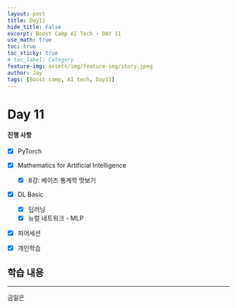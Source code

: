 ```yaml
---
layout: post
title: Day11
hide_title: False
excerpt: Boost Camp AI Tech - DAY 11
use_math: true
toc: true
toc_sticky: true
# toc_label: Category
feature-img: assets/img/feature-img/story.jpeg
author: Jay
tags: [Boost camp, AI tech, Day11]
---
```


# Day 11

#### 진행 사항
  - [x] PyTorch
  - [x] Mathematics for Artificial Intelligence
    - [x] 8강: 베이즈 통계학 맛보기
  - [x] DL Basic
    - [x] 딥러닝
    - [x] 뉴럴 네트워크 - MLP
  - [x] 피어세션 
  - [x] 개인학습


## 학습 내용
---
금일은 
 

<br> 